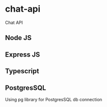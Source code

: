 # chat-api

Chat API

## Node JS

## Express JS

## Typescript

## PostgresSQL

Using pg library for PostgresSQL db connection